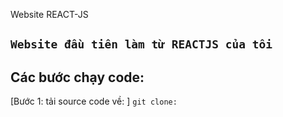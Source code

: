 Website REACT-JS
## `Website đầu tiên làm từ REACTJS của tôi`
## Các bước chạy code: 
[Bước 1: tải source code về: ] `git clone: `
